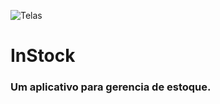 
![Telas](https://raw.githubusercontent.com/Deathset/Mercado/master/assets/Telas_InStock.png)

# **InStock**

### Um aplicativo para gerencia de estoque.
